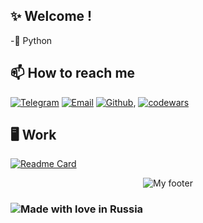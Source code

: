 ## ✨ Welcome !</h2>

-🐍 Python 


## 📫 How to reach me

[![Telegram](https://img.shields.io/static/v1?style=for-the-badge&logo=telegram&message=telegram&label=&color=4165a3&labelColor=000000)](https://t.me/KhamzinAdel)
[![Email](https://img.shields.io/static/v1?style=for-the-badge&logo=gmail&message=Email&label=&color=e8203b&labelColor=000000)](mailto:khamzin.adel@mail.ru)
[![Github](https://img.shields.io/static/v1?style=for-the-badge&logo=github&message=GitHub&label=&color=8b32b8&labelColor=000000)](https://github.com/KhamzinAdel),
[![codewars](https://www.codewars.com/users/Khamzin/badges/micro)](https://www.codewars.com/users/Khamzin) 

## 🖥 Work

[![Readme Card](https://github-readme-stats.vercel.app/api/pin/?username=KhamzinAdel&repo=Store&bg_color=0d1116&title_color=ce09ec&text_color=a4aacb&icon_color=007ec6)](https://github.com/KhamzinAdel/store)




<div align="center">
<img src="https://github.com/KhamzinAdel/KhamzinAdel/blob/main/image/footer.gif" alt="My footer"  />
</div>


### ![Made with love in Russia](https://madewithlove.now.sh/ru?heart=true&colorA=%23000000&template=for-the-badge)

